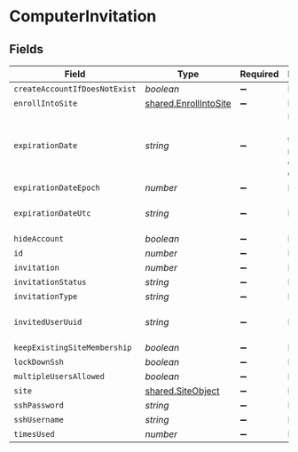 # ComputerInvitation


## Fields

| Field                                                                 | Type                                                                  | Required                                                              | Description                                                           | Example                                                               |
| --------------------------------------------------------------------- | --------------------------------------------------------------------- | --------------------------------------------------------------------- | --------------------------------------------------------------------- | --------------------------------------------------------------------- |
| `createAccountIfDoesNotExist`                                         | *boolean*                                                             | :heavy_minus_sign:                                                    | N/A                                                                   |                                                                       |
| `enrollIntoSite`                                                      | [shared.EnrollIntoSite](../../../sdk/models/shared/enrollintosite.md) | :heavy_minus_sign:                                                    | N/A                                                                   |                                                                       |
| `expirationDate`                                                      | *string*                                                              | :heavy_minus_sign:                                                    | Use 'Unlimited' to specify no expiration date                         | 2012-05-07 11:13:35                                                   |
| `expirationDateEpoch`                                                 | *number*                                                              | :heavy_minus_sign:                                                    | N/A                                                                   | 1336407215609                                                         |
| `expirationDateUtc`                                                   | *string*                                                              | :heavy_minus_sign:                                                    | N/A                                                                   | 2012-05-07T11:13:35.609-0500                                          |
| `hideAccount`                                                         | *boolean*                                                             | :heavy_minus_sign:                                                    | N/A                                                                   |                                                                       |
| `id`                                                                  | *number*                                                              | :heavy_minus_sign:                                                    | N/A                                                                   | 1                                                                     |
| `invitation`                                                          | *number*                                                              | :heavy_minus_sign:                                                    | N/A                                                                   |                                                                       |
| `invitationStatus`                                                    | *string*                                                              | :heavy_minus_sign:                                                    | N/A                                                                   | INVITATION_EXPIRED                                                    |
| `invitationType`                                                      | *string*                                                              | :heavy_minus_sign:                                                    | N/A                                                                   | USER_INITATIED_EMAIL                                                  |
| `invitedUserUuid`                                                     | *string*                                                              | :heavy_minus_sign:                                                    | N/A                                                                   | B87E9AA8-C3DE-4034-821E-1B7D51FD4956                                  |
| `keepExistingSiteMembership`                                          | *boolean*                                                             | :heavy_minus_sign:                                                    | N/A                                                                   |                                                                       |
| `lockDownSsh`                                                         | *boolean*                                                             | :heavy_minus_sign:                                                    | N/A                                                                   |                                                                       |
| `multipleUsersAllowed`                                                | *boolean*                                                             | :heavy_minus_sign:                                                    | N/A                                                                   |                                                                       |
| `site`                                                                | [shared.SiteObject](../../../sdk/models/shared/siteobject.md)         | :heavy_minus_sign:                                                    | N/A                                                                   |                                                                       |
| `sshPassword`                                                         | *string*                                                              | :heavy_minus_sign:                                                    | N/A                                                                   | accountpassword                                                       |
| `sshUsername`                                                         | *string*                                                              | :heavy_minus_sign:                                                    | N/A                                                                   | jamfadmin                                                             |
| `timesUsed`                                                           | *number*                                                              | :heavy_minus_sign:                                                    | N/A                                                                   | 0                                                                     |